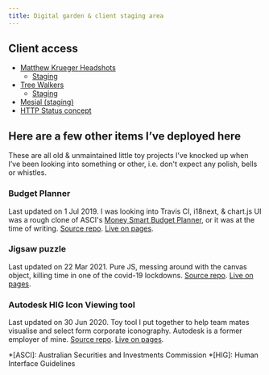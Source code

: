 ```yaml
---
title: Digital garden & client staging area
---
```


## Client access

- [Matthew Krueger Headshots](https://matthewkruegerheadshots.com/)
  - [Staging](https://mkh-staging.kenneally.dev/)
- [Tree Walkers](https://www.treewalkers.com.au/)
  - [Staging](dylankenneally-stg-treewalkers.netlify.app)
- [Mesial (staging)](https://mesial.kenneally.dev/view)
- [HTTP Status concept](https://httpstatuses.kenneally.dev/)

## Here are a few other items I’ve deployed here

These are all old & unmaintained little toy projects I’ve knocked up when I’ve been looking into something or other, i.e. don't expect any polish, bells or whistles.

<!-- todo: these would be best visualised as cards? -->

### Budget Planner

Last updated on 1 Jul 2019.
I was looking into Travis CI, i18next, & chart.js UI was a rough clone of ASCI's <a href="https://moneysmart.gov.au/budgeting/budget-planner" title="Money Smart Budget Planner (new tab)" target="_blank">Money Smart Budget Planner</a>, or it was at the time of writing.
[Source repo](https://github.com/dylankenneally/budget-planner).
[Live on pages](https://dylankenneally.github.io/budget-planner/).

### Jigsaw puzzle

Last updated on 22 Mar 2021.
Pure JS, messing around with the canvas object, killing time in one of the covid-19 lockdowns.
[Source repo](https://github.com/dylankenneally/jigsaw-puzzle).
[Live on pages](https://dylankenneally.github.io/jigsaw-puzzle/).

### Autodesk HIG Icon Viewing tool

Last updated on 30 Jun 2020.
Toy tool I put together to help team mates visualise and select form corporate iconography.
Autodesk is a former employer of mine.
[Source repo](https://github.com/dylankenneally/hig-icons).
[Live on pages](https://dylankenneally.github.io/hig-icons/).

<!-- abbreviations used in this document -->
*[ASCI]: Australian Securities and Investments Commission
*[HIG]: Human Interface Guidelines
